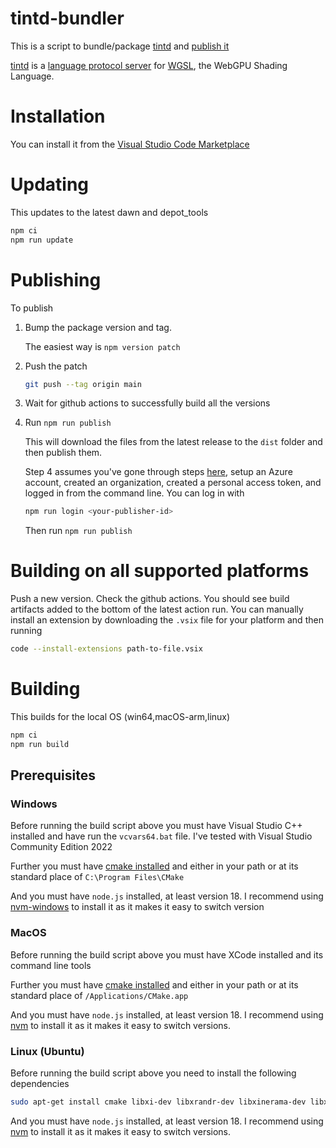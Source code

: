 # tintd-bundler

This is a script to bundle/package [tintd](https://marketplace.visualstudio.com/items?itemName=gfx-tintd.tintd) and [publish it](https://marketplace.visualstudio.com/items?itemName=gfx-tintd.tintd)

[tintd](https://marketplace.visualstudio.com/items?itemName=gfx-tintd.tintd) is a [language protocol server](https://microsoft.github.io/language-server-protocol/)
for [WGSL](https://gpuweb.github.io/gpuweb/wgsl/), the WebGPU Shading Language.

# Installation

You can install it from the [Visual Studio Code Marketplace](https://marketplace.visualstudio.com/items?itemName=gfx-tintd.tintd)

# Updating

This updates to the latest dawn and depot_tools

```sh
npm ci
npm run update
```

# Publishing

To publish

1. Bump the package version and tag.

   The easiest way is `npm version patch`

2. Push the patch 

   ```sh
   git push --tag origin main
   ```

3. Wait for github actions to successfully build all the versions

4. Run `npm run publish`

   This will download the files from the latest release to the `dist` folder
   and then publish them.

   Step 4 assumes you've gone through steps [here](https://code.visualstudio.com/api/working-with-extensions/publishing-extension), setup an Azure account, created an organization, created a personal access token, and logged in from the command line. You can log in with

   ```sh
   npm run login <your-publisher-id>
   ```

   Then run `npm run publish`

# Building on all supported platforms

Push a new version. Check the github actions. You should see build artifacts
added to the bottom of the latest action run. You can manually install an
extension by downloading the `.vsix` file for your platform and then
running

```sh
code --install-extensions path-to-file.vsix
```

# Building

This builds for the local OS (win64,macOS-arm,linux)

```sh
npm ci
npm run build
```

## Prerequisites

### Windows

Before running the build script above you must have
Visual Studio C++ installed and have run the `vcvars64.bat` file.
I've tested with Visual Studio Community Edition 2022

Further you must have [cmake installed](https://cmake.org/download/)
and either in your path or at its standard place of `C:\Program Files\CMake`

And you must have `node.js` installed, at least version 18. 
I recommend using [nvm-windows](https://github.com/coreybutler/nvm-windows) to install it
as it makes it easy to switch version

### MacOS

Before running the build script above you must have
XCode installed and its command line tools

Further you must have [cmake installed](https://cmake.org/download/)
and either in your path or at its standard place of `/Applications/CMake.app`

And you must have `node.js` installed, at least version 18. 
I recommend using [nvm](https://github.com/nvm-sh/nvm) to install it
as it makes it easy to switch versions.

### Linux (Ubuntu)

Before running the build script above you need to install
the following dependencies

```sh
sudo apt-get install cmake libxi-dev libxrandr-dev libxinerama-dev libxcursor-dev mesa-common-dev libx11-xcb-dev pkg-config
```

And you must have `node.js` installed, at least version 18. 
I recommend using [nvm](https://github.com/nvm-sh/nvm) to install it
as it makes it easy to switch versions.
